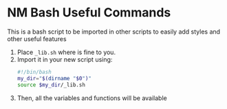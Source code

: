 # NM Bash Useful Commands

This is a bash script to be imported in other scripts to easily add styles and other useful features

1. Place `_lib.sh` where is fine to you.
2. Import it in your new script using:
   ```bash
   #!/bin/bash
   my_dir="$(dirname "$0")"
   source $my_dir/_lib.sh
   ```
3. Then, all the variables and functions will be available
